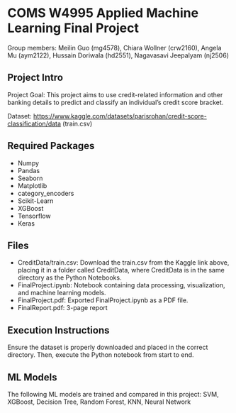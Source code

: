 # COMS W4995 Applied Machine Learning Final Project

Group members: Meilin Guo (mg4578), Chiara Wollner (crw2160), Angela Mu (aym2122),  Hussain Doriwala (hd2551), Nagavasavi Jeepalyam (nj2506) 

## Project Intro
Project Goal: This project aims to use credit-related information and other banking details to predict and classify an individual’s credit score bracket.

Dataset: https://www.kaggle.com/datasets/parisrohan/credit-score-classification/data (train.csv)

## Required Packages
- Numpy
- Pandas
- Seaborn
- Matplotlib
- category_encoders
- Scikit-Learn
- XGBoost
- Tensorflow
- Keras

## Files
- CreditData/train.csv: Download the train.csv from the Kaggle link above, placing it in a folder called CreditData, where CreditData is in the same directory as the Python Notebooks.
- FinalProject.ipynb: Notebook containing data processing, visualization, and machine learning models.
- FinalProject.pdf: Exported FinalProject.ipynb as a PDF file.
- FinalReport.pdf: 3-page report 

## Execution Instructions
Ensure the dataset is properly downloaded and placed in the correct directory. Then, execute the Python notebook from start to end. 

## ML Models
The following ML models are trained and compared in this project: SVM, XGBoost, Decision Tree, Random Forest, KNN, Neural Network